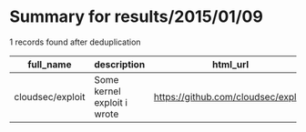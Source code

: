
# Summary for results/2015/01/09
    
1 records found after deduplication

| full_name | description | html_url | matched_list | matched_count | pushed_at | size | stargazers_count | language | forks_count |
|------------------|-----------------------------|-------------------------------------|----------------|-----------------|---------------------------|--------|--------------------|------------|---------------|
| cloudsec/exploit | Some kernel exploit i wrote | https://github.com/cloudsec/exploit | ['exploit'] | 1 | 2015-01-09 06:27:12+00:00 | 112 | 77 | C | 58 |
